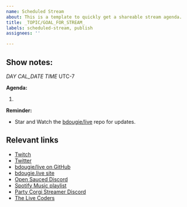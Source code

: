 ```yaml
---
name: Scheduled Stream
about: This is a template to quickly get a shareable stream agenda.
title: _TOPIC/GOAL_FOR_STREAM_
labels: scheduled-stream, publish
assignees: ''

---
```


## Show notes:

_DAY_ _CAL_DATE_ _TIME_ UTC-7

**Agenda:**

1. 

**Reminder:** 

- Star and Watch the [bdougie/live](https://github.com/bdougie/live/) repo for updates.

## Relevant links

- [Twitch](https://www.twitch.tv/popout/bdougieYO/chat)
- [Twitter](https://twitter.com/bdougieyo)
- [bdougie/live on GitHub](https://github.com/bdougie/live)
- [bdougie.live site](https://bdougie.live)
- [Open Sauced Discord](https://discord.gg/U2peSNf23P)
- [Spotify Music playlist](https://open.spotify.com/playlist/7zrrIjhj4DuiVC9D6MRVMZ?si=S0QGUYxZTmC278Qw_jMwZg)
- [Party Corgi Streamer Discord](https://discordapp.com/invite/S9Gdagv)
- [The Live Coders](https://livecoders.dev)
